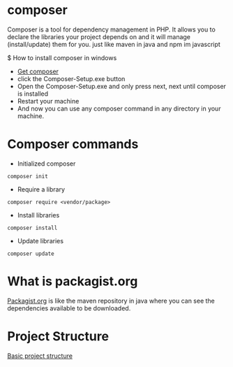 # composer
Composer is a tool for dependency management in PHP. It allows you to declare the libraries your project depends on and it will manage (install/update) them for you. just like maven in java and npm im javascript

$ How to install composer in windows
- [Get composer](https://getcomposer.org/doc/00-intro.md#installation-windows)
- click the Composer-Setup.exe button
- Open the Composer-Setup.exe and only press next, next until composer is installed
- Restart your machine
- And now you can use any composer command in any directory in your machine.

# Composer commands
- Initialized composer
```
composer init
```

- Require a library
```
composer require <vendor/package>
```

- Install libraries
```
composer install
```

- Update libraries
```
composer update
```

# What is packagist.org
[Packagist.org](https://packagist.org/) is like the maven repository in java where you can see the dependencies available to be downloaded.

# Project Structure
[Basic project structure](https://github.com/sudeep611/PHP_Project_Getting_Started)